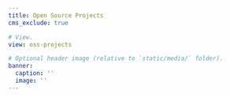 ```yaml
---
title: Open Source Projects
cms_exclude: true

# View.
view: oss-projects

# Optional header image (relative to `static/media/` folder).
banner:
  caption: ''
  image: ''
---
```

